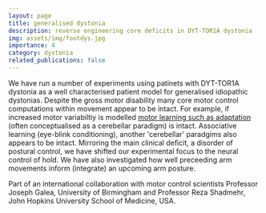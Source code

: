 ```yaml
---
layout: page
title: generalised dystonia
description: reverse engineering core deficits in DYT-TOR1A dystonia
img: assets/img/footdys.jpg
importance: 4
category: dystonia
related_publications: false
---
```


We have run a number of experiments using patinets with DYT-TOR1A dystonia as a well characterised patient model for generalised idiopathic dystonias.  Despite the gross motor disability many core motor control computations within movement appear to be intact. For example, if increased motor variabiltiy is modelled [motor learning such as adaptation](https://www.nature.com/articles/s41598-018-21545-0) (often conceptualised as a cerebellar paradigm) is intact. Associative learning (eye-blink conditioning), another 'cerebellar' paradgims also appears to be intact. Mirroring the main clinical deficit, a disorder of postural control, we have shifted our experimental focus to the neural control of hold.  We have also investigated how well preceeding arm movements inform (integrate) an upcoming arm posture.  

Part of an international collaboration with motor control scientists Professor Joseph Galea, University of Birmingham and Professor Reza Shadmehr, John Hopkins University School of Medicine, USA. 